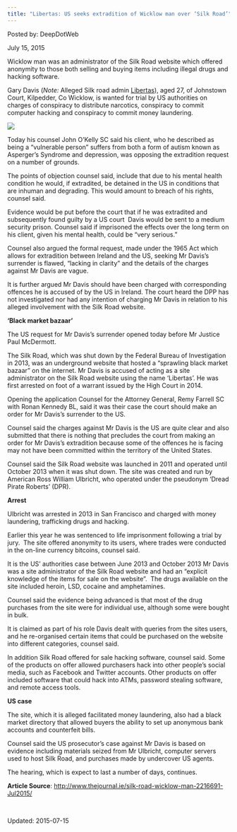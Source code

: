 ```yaml
---
title: "Libertas: US seeks extradition of Wicklow man over ‘Silk Road’"
---
```


Posted by: DeepDotWeb 

<span>July 15, 2015</span>

<p>Wicklow man was an administrator of the Silk Road website which offered anonymity to those both selling and buying items including illegal drugs and hacking software.</p>
<p>Gary Davis (<em>Note:</em> Alleged Silk road admin <a href="/2013/12/21/silk-road-adminsmods-ssbd-libertas-inigo-arrested/">Libertas</a>), aged 27, of Johnstown Court, Kilpedder, Co Wicklow, is wanted for trial by US authorities on charges of conspiracy to distribute narcotics, conspiracy to commit computer hacking and conspiracy to commit money laundering.</p>


<img src="https://G-I-R.github.io/deepdotweb/imgs/2015/07/image1.jpg" rel="lightbox"> 
<p>Today his counsel John O’Kelly SC said his client, who he described as being a “vulnerable person” suffers from both a form of autism known as Asperger’s Syndrome and depression, was opposing the extradition request on a number of grounds.</p>
<p>The points of objection counsel said, include that due to his mental health condition he would, if extradited, be detained in the US in conditions that are inhuman and degrading. This would amount to breach of his rights, counsel said.</p>
<p>Evidence would be put before the court that if he was extradited and subsequently found guilty by a US court  Davis would be sent to a medium security prison. Counsel said if imprisoned the effects over the long term on his client, given his mental health, could be “very serious.”</p>
<p>Counsel also argued the formal request, made under the 1965 Act which allows for extradition between Ireland and the US, seeking Mr Davis’s surrender is flawed, “lacking in clarity” and the details of the charges against Mr Davis are vague.</p>
<p>It is further argued Mr Davis should have been charged with corresponding offences he is accused of by the US in Ireland. The court heard the DPP has not investigated nor had any intention of charging Mr Davis in relation to his alleged involvement with the Silk Road website.</p>
<p><strong>‘Black market bazaar’</strong></p>
<p>The US request for Mr Davis’s surrender opened today before Mr Justice Paul McDermott.</p>
<p>The Silk Road, which was shut down by the Federal Bureau of Investigation in 2013, was an underground website that hosted a “sprawling black market bazaar” on the internet. Mr Davis is accused of acting as a site administrator on the Silk Road website using the name ‘Libertas’. He was first arrested on foot of a warrant issued by the High Court in 2014.</p>
<p>Opening the application Counsel for the Attorney General, Remy Farrell SC with Ronan Kennedy BL, said it was their case the court should make an order for Mr Davis’s surrender to the US.</p>
<p>Counsel said the charges against Mr Davis is the US are quite clear and also submitted that there is nothing that precludes the court from making an order for Mr Davis’s extradition because some of the offences he is facing may not have been committed within the territory of the United States.</p>
<p>Counsel said the Silk Road website was launched in 2011 and operated until October 2013 when it was shut down. The site was created and run by American Ross William Ulbricht, who operated under the pseudonym ‘Dread Pirate Roberts’ (DPR).</p>
<p><strong>Arrest</strong></p>
<p>Ulbricht was arrested in 2013 in San Francisco and charged with money laundering, trafficking drugs and hacking.</p>
<p>Earlier this year he was sentenced to life imprisonment following a trial by jury.  The site offered anonymity to its users, where trades were conducted in the on-line currency bitcoins, counsel said.</p>
<p>It is the US’ authorities case between June 2013 and October 2013 Mr Davis was a site administrator of the Silk Road website and had an “explicit knowledge of the items for sale on the website”.  The drugs available on the site included heroin, LSD, cocaine and amphetamines.</p>
<p>Counsel said the evidence being advanced is that most of the drug purchases from the site were for individual use, although some were bought in bulk.</p>
<p>It is claimed as part of his role Davis dealt with queries from the sites users, and he re-organised certain items that could be purchased on the website into different categories, counsel said.</p>
<p>In addition Silk Road offered for sale hacking software, counsel said. Some of the products on offer allowed purchasers hack into other people’s social media, such as Facebook and Twitter accounts. Other products on offer included software that could hack into ATMs, password stealing software, and remote access tools.</p>
<p><strong>US case</strong></p>
<p>The site, which it is alleged facilitated money laundering, also had a black market directory that allowed buyers the ability to set up anonymous bank accounts and counterfeit bills.</p>
<p>Counsel said the US prosecutor’s case against Mr Davis is based on evidence including materials seized from Mr Ulbricht, computer servers used to host Silk Road, and purchases made by undercover US agents.</p>
<p>The hearing, which is expect to last a number of days, continues.</p>
<p><strong>Article Source</strong>: <a href="http://www.thejournal.ie/silk-road-wicklow-man-2216691-Jul2015/">http://www.thejournal.ie/silk-road-wicklow-man-2216691-Jul2015/</a></p>
<p>&nbsp;</p>



Updated: 2015-07-15

